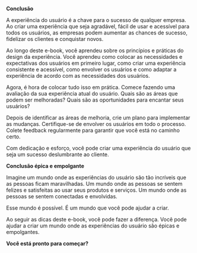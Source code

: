 **Conclusão**

A experiência do usuário é a chave para o sucesso de qualquer empresa. Ao criar uma experiência que seja agradável, fácil de usar e acessível para todos os usuários, as empresas podem aumentar as chances de sucesso, fidelizar os clientes e conquistar novos.

Ao longo deste e-book, você aprendeu sobre os princípios e práticas do design da experiência. Você aprendeu como colocar as necessidades e expectativas dos usuários em primeiro lugar, como criar uma experiência consistente e acessível, como envolver os usuários e como adaptar a experiência de acordo com as necessidades dos usuários.

Agora, é hora de colocar tudo isso em prática. Comece fazendo uma avaliação da sua experiência atual do usuário. Quais são as áreas que podem ser melhoradas? Quais são as oportunidades para encantar seus usuários?

Depois de identificar as áreas de melhoria, crie um plano para implementar as mudanças. Certifique-se de envolver os usuários em todo o processo. Colete feedback regularmente para garantir que você está no caminho certo.

Com dedicação e esforço, você pode criar uma experiência do usuário que seja um sucesso deslumbrante ao cliente.

**Conclusão épica e empolgante**

Imagine um mundo onde as experiências do usuário são tão incríveis que as pessoas ficam maravilhadas. Um mundo onde as pessoas se sentem felizes e satisfeitas ao usar seus produtos e serviços. Um mundo onde as pessoas se sentem conectadas e envolvidas.

Esse mundo é possível. É um mundo que você pode ajudar a criar.

Ao seguir as dicas deste e-book, você pode fazer a diferença. Você pode ajudar a criar um mundo onde as experiências do usuário são épicas e empolgantes.

**Você está pronto para começar?**
